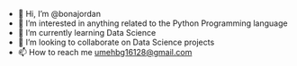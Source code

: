 - 👋 Hi, I’m @bonajordan
- 👀 I’m interested in anything related to the Python Programming language
- 🌱 I’m currently learning Data Science
- 💞️ I’m looking to collaborate on Data Science projects
- 📫 How to reach me umehbg16128@gmail.com

<!---
bonajordan/bonajordan is a ✨ special ✨ repository because its `README.md` (this file) appears on your GitHub profile.
You can click the Preview link to take a look at your changes.
--->
